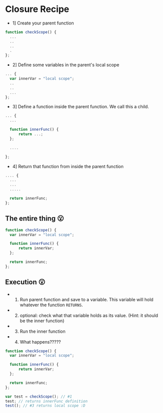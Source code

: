 # Closure Recipe

- 1] Create your parent function

```javascript
function checkScope() {
  ...
  ..
  ..
  .
};
```

- 2] Define some variables in the parent's local scope

```javascript
... {
  var innerVar = "local scope";
  ..
  ..
  ...
};
```

- 3] Define a function inside the parent function. We call this a child.

```javascript
... {
  ...

  function innerFunc() {
      return ...;
  };

  ....

};
```

- 4] Return that function from inside the parent function

```javascript
.... {
  ...
  ...
  .....

  return innerFunc;
};
```

## The entire thing 😮

```javascript
function checkScope() {
  var innerVar = "local scope";

  function innerFunc() {
      return innerVar;
  };

  return innerFunc;
};
```

## Execution 😮

- 1) Run parent function and save to a variable. This variable will hold whatever the function `RETURNS`.

- 2) optional: check what that variable holds as its value. (Hint: it should be the inner function)

- 3) Run the inner function

- 4) What happens?????

```javascript
function checkScope() {
  var innerVar = "local scope";

  function innerFunc() {
      return innerVar;
  };

  return innerFunc;
};

var test = checkScope(); // #1
test; // returns innerFunc definition
test(); // #3 returns local scope :D
```
